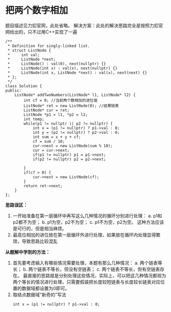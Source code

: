 # 把两个数字相加
题目描述见力扣官网，此处省略。
解决方案：此处的解决思路完全是按照力扣官网给出的，只不过用C++实现了一遍
```
/**
 * Definition for singly-linked list.
 * struct ListNode {
 *     int val;
 *     ListNode *next;
 *     ListNode() : val(0), next(nullptr) {}
 *     ListNode(int x) : val(x), next(nullptr) {}
 *     ListNode(int x, ListNode *next) : val(x), next(next) {}
 * };
 */
class Solution {
public:
    ListNode* addTwoNumbers(ListNode* l1, ListNode* l2) {
        int cf = 0; //当前两个数相加的进位值
        ListNode* ret = new ListNode(0); //结果链表
        ListNode* cur = ret;
        ListNode *p1 = l1, *p2 = l2; 
        int temp;
        while(p1 != nullptr || p2 != nullptr) {
            int x = (p1 != nullptr) ? p1->val : 0;
            int y = (p2 != nullptr) ? p2->val : 0;
            int sum = x + y + cf;
            cf = sum / 10;
            cur->next = new ListNode(sum % 10);
            cur = cur->next;
            if(p1 != nullptr) p1 = p1->next;
            if(p2 != nullptr) p2 = p2->next;
            
        }
        if(cf > 0) {
            cur->next = new ListNode(cf);
        }
        return ret->next;
    }
};
```
**思路误区：**
1. 一开始准备在第一层循环中再写这么几种情况的循环分别进行处理：
    a. p1和p2都不为空；
    b. p1为空，p2不为空；
    c. p1不为空，p2为空。
  这种方法应该是可行的，但是相当麻烦。
 2. 最高位相加的进位放在第一层循环外进行处理，如果放在循环内处理显得繁琐，导致思路比较混乱

**从题解中学到的方法：**
1. 首先要考虑输入有哪些情况需要处理，本题有那么几种情况：
    a. 两个链表等长；
    b. 两个链表不等长，但没有空链表；
    c. 两个链表不等长，但有空链表存在。
  最直接的思路就是分别处理这些情况，实际上，可以把这几种情况都视为两个等长的情况进行处理，只需要假装把长度较短链表与长度较长链表对应位置的数据域都设置为0即可。
2. 取结点数据域“新奇的”写法
    ```
    int x = (p1 != nullptr) ? p1->val : 0;
    ```

